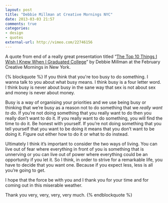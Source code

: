 ```yaml
---
layout: post
title: "Debbie Millman at Creative Mornings NYC"
date: 2013-03-03 21:57
comments: true
categories:
- design
- quotes
external-url: http://vimeo.com/22746156
---
```

A quote from end of a really great presentation titled “[The Top 10 Things I Wish I Knew When I Graduated College](http://vimeo.com/22746156)” by Debbie Millman at the February Creative Mornings in New York.

{% blockquote %}
If you think that you're too busy to do something. I wanna talk to you about what busy means. I think busy is a four letter word. I think busy is never about busy in the sane way that sex is not about sex and money is never about money.

Busy is a way of organising your priorities and we use being busy or thinking that we’re busy as a reason not to do something that we *really want to do*. If you’re not doing something that you really want to do then you really don’t want to do it. If you really want to do something, you will find the time to do it. Be honest with yourself. If you’re not doing something that you tell yourself that you want to be doing it means that you don’t want to be doing it. Figure out either how to do it or what to do instead.

Ultimately I think it’s important to consider the two ways of living. You can live out of fear where everything in front of you is something that is unnerving or you can live out of power where everything could be an opportunity if you let it. So I think, in order to strive for a remarkable life, you have to decide that you want one. Because if you expect less, less is all you’re going to get.

I hope that the force be with you and I thank you for your time and for coming out in this miserable weather.

Thank you very, very, very, very much.
{% endblockquote %}